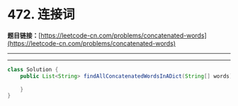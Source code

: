 # 472. 连接词

**题目链接：**[https://leetcode-cn.com/problems/concatenated-words](https://leetcode-cn.com/problems/concatenated-words)

---

<Cards card="leetcode_472_concatenated-words"></Cards>

---

```java
class Solution {
    public List<String> findAllConcatenatedWordsInADict(String[] words) {
        
    }
}
```